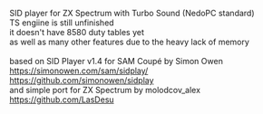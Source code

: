 SID player for ZX Spectrum with Turbo Sound (NedoPC standard)
<br/> TS engiine is still unfinished
<br/> it doesn't have 8580 duty tables yet
<br/> as well as many other features due to the heavy lack of memory
<br/> 
<br/> based on SID Player v1.4 for SAM Coupé by Simon Owen
<br/> https://simonowen.com/sam/sidplay/
<br/> https://github.com/simonowen/sidplay
<br/> and simple port for ZX Spectrum by molodcov_alex
<br/> https://github.com/LasDesu
<br/> 


